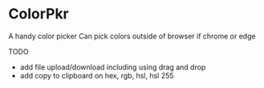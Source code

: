 
# ColorPkr

A handy color picker
Can pick colors outside of browser if chrome or edge

TODO

* add file upload/download including using drag and drop
* add copy to clipboard on hex, rgb, hsl, hsl 255
